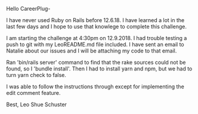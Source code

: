 Hello CareerPlug-

I have never used Ruby on Rails before 12.6.18. I have learned a lot in the last few days and I hope to use that knowlege to complete this challenge.

I am starting the challenge at 4:30pm on 12.9.2018.
I had trouble testing a push to git with my LeoREADME.md file included. I have sent an email to Natalie about our issues and I will be attaching my code to that email.

Ran 'bin/rails server' command to find that the rake sources could not be found, so I 'bundle install'. Then I had to install yarn and npm, but we had to turn yarn check to false.

I was able to follow the instructions through except for implementing the edit comment feature.

Best,
Leo Shue Schuster
